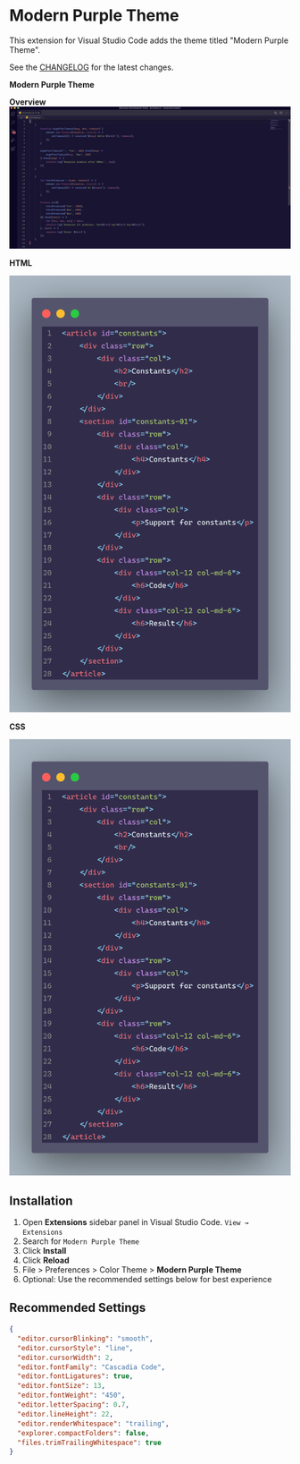 # Modern Purple Theme

This extension for Visual Studio Code adds the theme titled "Modern Purple Theme".

See the [CHANGELOG](CHANGELOG.md) for the latest changes.

**Modern Purple Theme**

**Overview**
<img src="images/Overview_example.png">

**HTML**

<img src="images/HTML_example.png">

**CSS**

<img src="images/HTML_example.png">

## Installation

1. Open **Extensions** sidebar panel in Visual Studio Code. `View → Extensions`
2. Search for `Modern Purple Theme`
3. Click **Install**
4. Click **Reload**
5. File > Preferences > Color Theme > **Modern Purple Theme**
6. Optional: Use the recommended settings below for best experience

## Recommended Settings

```json
{
  "editor.cursorBlinking": "smooth",
  "editor.cursorStyle": "line",
  "editor.cursorWidth": 2,
  "editor.fontFamily": "Cascadia Code",
  "editor.fontLigatures": true,
  "editor.fontSize": 13,
  "editor.fontWeight": "450",
  "editor.letterSpacing": 0.7,
  "editor.lineHeight": 22,
  "editor.renderWhitespace": "trailing",
  "explorer.compactFolders": false,
  "files.trimTrailingWhitespace": true
}
```
